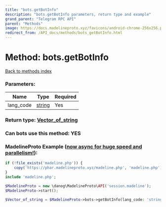 ```yaml
---
title: "bots.getBotInfo"
description: "bots.getBotInfo parameters, return type and example"
grand_parent: "Telegram RPC API"
parent: "Methods"
image: https://docs.madelineproto.xyz/favicons/android-chrome-256x256.png
redirect_from: /API_docs/methods/bots_getBotInfo.html
---
```

# Method: bots.getBotInfo
[Back to methods index](index.html)



### Parameters:

| Name     |    Type       | Required |
|----------|---------------|----------|
|lang\_code|[string](/API_docs/types/string.html) | Yes|


### Return type: [Vector\_of\_string](/API_docs/types/string.html)

### Can bots use this method: **YES**


### MadelineProto Example ([now async for huge speed and parallelism!](https://docs.madelineproto.xyz/docs/ASYNC.html)):


```php
if (!file_exists('madeline.php')) {
    copy('https://phar.madelineproto.xyz/madeline.php', 'madeline.php');
}
include 'madeline.php';

$MadelineProto = new \danog\MadelineProto\API('session.madeline');
$MadelineProto->start();

$Vector_of_string = $MadelineProto->bots->getBotInfo(lang_code: 'string', );
```

